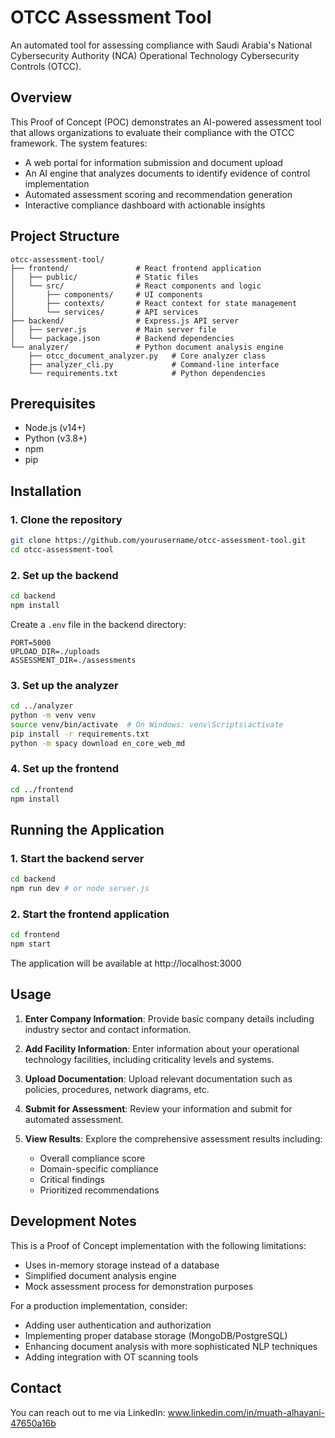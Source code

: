 # OTCC Assessment Tool

An automated tool for assessing compliance with Saudi Arabia's National Cybersecurity Authority (NCA) Operational Technology Cybersecurity Controls (OTCC).

## Overview

This Proof of Concept (POC) demonstrates an AI-powered assessment tool that allows organizations to evaluate their compliance with the OTCC framework. The system features:

- A web portal for information submission and document upload
- An AI engine that analyzes documents to identify evidence of control implementation
- Automated assessment scoring and recommendation generation
- Interactive compliance dashboard with actionable insights

## Project Structure

```
otcc-assessment-tool/
├── frontend/               # React frontend application
│   ├── public/             # Static files
│   └── src/                # React components and logic
│       ├── components/     # UI components
│       ├── contexts/       # React context for state management
│       └── services/       # API services
├── backend/                # Express.js API server
│   ├── server.js           # Main server file
│   └── package.json        # Backend dependencies
└── analyzer/               # Python document analysis engine
    ├── otcc_document_analyzer.py   # Core analyzer class
    ├── analyzer_cli.py             # Command-line interface
    └── requirements.txt            # Python dependencies
```

## Prerequisites

- Node.js (v14+)
- Python (v3.8+)
- npm
- pip

## Installation

### 1. Clone the repository

```bash
git clone https://github.com/yourusername/otcc-assessment-tool.git
cd otcc-assessment-tool
```

### 2. Set up the backend

```bash
cd backend
npm install
```

Create a `.env` file in the backend directory:

```
PORT=5000
UPLOAD_DIR=./uploads
ASSESSMENT_DIR=./assessments
```

### 3. Set up the analyzer

```bash
cd ../analyzer
python -m venv venv
source venv/bin/activate  # On Windows: venv\Scripts\activate
pip install -r requirements.txt
python -m spacy download en_core_web_md
```

### 4. Set up the frontend

```bash
cd ../frontend
npm install
```

## Running the Application

### 1. Start the backend server

```bash
cd backend
npm run dev # or node server.js
```

### 2. Start the frontend application

```bash
cd frontend
npm start
```

The application will be available at http://localhost:3000

## Usage

1. **Enter Company Information**: Provide basic company details including industry sector and contact information.

2. **Add Facility Information**: Enter information about your operational technology facilities, including criticality levels and systems.

3. **Upload Documentation**: Upload relevant documentation such as policies, procedures, network diagrams, etc.

4. **Submit for Assessment**: Review your information and submit for automated assessment.

5. **View Results**: Explore the comprehensive assessment results including:
   - Overall compliance score
   - Domain-specific compliance
   - Critical findings
   - Prioritized recommendations

## Development Notes

This is a Proof of Concept implementation with the following limitations:

- Uses in-memory storage instead of a database
- Simplified document analysis engine
- Mock assessment process for demonstration purposes

For a production implementation, consider:

- Adding user authentication and authorization
- Implementing proper database storage (MongoDB/PostgreSQL)
- Enhancing document analysis with more sophisticated NLP techniques
- Adding integration with OT scanning tools

## Contact

You can reach out to me via LinkedIn: www.linkedin.com/in/muath-alhayani-47650a16b
